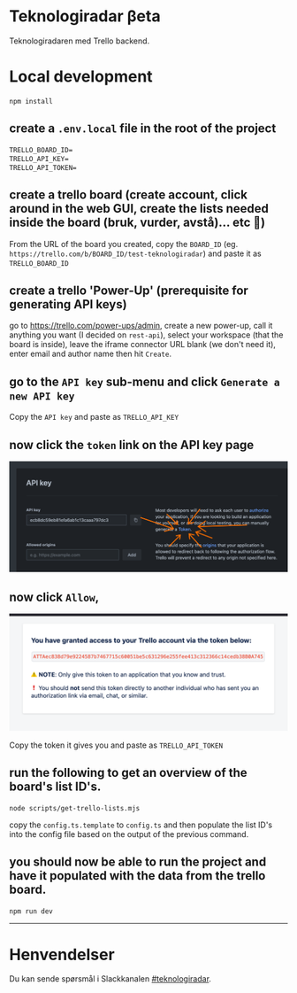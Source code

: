 # Teknologiradar βeta

Teknologiradaren med Trello backend.

# Local development

```shell
npm install
```

## create a `.env.local` file in the root of the project

```shell
TRELLO_BOARD_ID=
TRELLO_API_KEY=
TRELLO_API_TOKEN=
```

## create a trello board (create account, click around in the web GUI, create the lists needed inside the board (bruk, vurder, avstå)... etc 🙌)

From the URL of the board you created, copy the `BOARD_ID` (eg. `https://trello.com/b/BOARD_ID/test-teknologiradar`) and paste it as `TRELLO_BOARD_ID`

## create a trello 'Power-Up' (prerequisite for generating API keys)

go to https://trello.com/power-ups/admin, create a new power-up, call it anything you want (I decided on `rest-api`), select your workspace (that the board is inside), leave the iframe connector URL blank (we don't need it), enter email and author name then hit `Create`.

## go to the `API key` sub-menu and click `Generate a new API key`

Copy the `API key` and paste as `TRELLO_API_KEY`

## now click the `token` link on the API key page

![image](./README/token-link.png)

## now click `Allow`,

![image](./README/api-token.png)

Copy the token it gives you and paste as `TRELLO_API_TOKEN`

## run the following to get an overview of the board's list ID's.

```shell
node scripts/get-trello-lists.mjs
```

copy the `config.ts.template` to `config.ts` and then
populate the list ID's into the config file based on the output of the previous command.

## you should now be able to run the project and have it populated with the data from the trello board.

```shell
npm run dev
```

---

# Henvendelser

Du kan sende spørsmål i Slackkanalen [#teknologiradar](https://nav-it.slack.com/archives/CEHSHMNBF).
